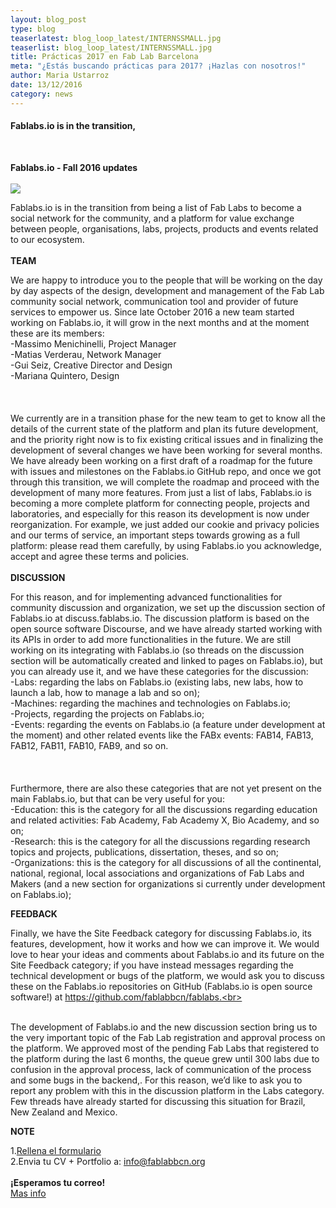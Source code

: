 ```yaml
---
layout: blog_post
type: blog
teaserlatest: blog_loop_latest/INTERNSSMALL.jpg
teaserlist: blog_loop_latest/INTERNSSMALL.jpg
title: Prácticas 2017 en Fab Lab Barcelona
meta: "¿Estás buscando prácticas para 2017? ¡Hazlas con nosotros!"
author: Maria Ustarroz
date: 13/12/2016
category: news
---
```


<h4>Fablabs.io is in the transition,</h4>
<br>

<strong>Fablabs.io - Fall 2016 updates</strong><br>
<br>
<img src= "http://www.fablabbcn.org/img/blog/blog_loop_latest/INTERNSSMALL.jpg" align="middle"> 

Fablabs.io is in the transition from being a list of Fab Labs to become a social network for the community, and a platform for value exchange between people, organisations, labs, projects, products and events related to our ecosystem.<br>
<br>
<strong>TEAM</strong>

We are happy to introduce you to the people that will be working on the day by day aspects of the design, development and management of the Fab Lab community social network, communication tool and provider of future services to empower us. Since late October 2016 a new team started working on Fablabs.io, it will grow in the next months and at the moment these are its members:<br>
-Massimo Menichinelli, Project Manager<br>
-Matias Verderau, Network Manager<br>
-Gui Seiz, Creative Director and Design<br>
-Mariana Quintero, Design<br>
<br>
<br>
<br>
We currently are in a transition phase for the new team to get to know all the details of the current state of the platform and plan its future development, and the priority right now is to fix existing critical issues and in finalizing the development of several changes we have been working for several months. We have already been working on a first draft of a roadmap for the future with issues and milestones on the Fablabs.io GitHub repo, and once we got through this transition, we will complete the roadmap and proceed with the development of many more features. From just a list of labs, Fablabs.io is becoming a more complete platform for connecting people, projects and laboratories, and especially for this reason its development is now under reorganization. For example, we just added our cookie and privacy policies and our terms of service, an important steps towards growing as a full platform: please read them carefully, by using Fablabs.io you acknowledge, accept and agree these terms and policies.<br>
<br>
<strong>DISCUSSION</strong>

For this reason, and for implementing advanced functionalities for community discussion and organization, we set up the discussion section of Fablabs.io at discuss.fablabs.io. The discussion platform is based on the open source software Discourse, and we have already started working with its APIs in order to add more functionalities in the future. We are still working on its integrating with Fablabs.io (so threads on the discussion section will be automatically created and linked to pages on Fablabs.io), but you can already use it, and we have these categories for the discussion:<br>
-Labs: regarding the labs on Fablabs.io (existing labs, new labs, how to launch a lab, how to manage a lab and so on);<br>
-Machines: regarding the machines and technologies on Fablabs.io;<br>
-Projects, regarding the projects on Fablabs.io;<br>
-Events: regarding the events on Fablabs.io (a feature under development at the moment) and other related events like the FABx events: FAB14, FAB13, FAB12, FAB11, FAB10, FAB9, and so on.<br>
<br>
<br>
<br>
Furthermore, there are also these categories that are not yet present on the main Fablabs.io, but that can be very useful for you:<br>
-Education: this is the category for all the discussions regarding education and related activities: Fab Academy, Fab Academy X, Bio Academy, and so on;<br>
-Research: this is the category for all the discussions regarding research topics and projects, publications, dissertation, theses, and so on;<br>
-Organizations: this is the category for all discussions of all the continental, national, regional, local associations and organizations of Fab Labs and Makers (and a new section for organizations si currently under development on Fablabs.io);<br>

<strong>FEEDBACK</strong>

Finally, we have the Site Feedback category for discussing Fablabs.io, its features, development, how it works and how we can improve it. We would love to hear your ideas and comments about Fablabs.io and its future on the Site Feedback category; if you have instead messages regarding the technical development or bugs of the platform, we would ask you to discuss these on the Fablabs.io repositories on GitHub (Fablabs.io is open source software!) at https://github.com/fablabbcn/fablabs.<br>

<br>
The development of Fablabs.io and the new discussion section bring us to the very important topic of the Fab Lab registration and approval process on the platform. We approved most of the pending Fab Labs that registered to the platform during the last 6 months, the queue grew until 300 labs due to confusion in the approval process, lack of communication of the process and some bugs in the backend,. For this reason, we’d like to ask you to report any problem with this in the discussion platform in the Labs category. Few threads have already started for discussing this situation for Brazil, New Zealand and Mexico.<br>


<strong>NOTE</strong>

1.<a href="https://docs.google.com/forms/d/e/1FAIpQLScuwSLEMjWGBRCComUC0SXMpC6KS2NHFZR6IluH0Ip-Dt9XYg/viewform">Rellena el formulario</a> 
<br>
2.Envia tu CV + Portfolio a: info@fablabbcn.org<br>
<br>
<strong>¡Esperamos tu correo!</strong>
<br>
<a href="http://fablabbcn.org/uploads/programa%20de%20practicas%20fab%20lab%20bcn_2015-16.pdf">Mas info</a>


